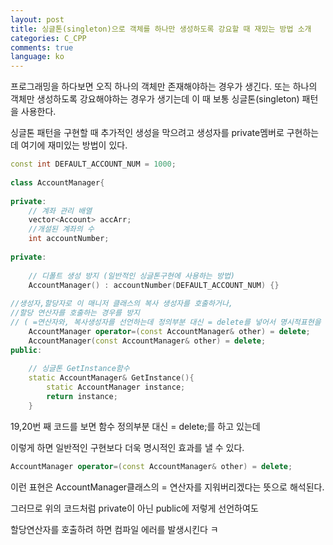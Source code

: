 ```yaml
---
layout: post
title: 싱글톤(singleton)으로 객체를 하나만 생성하도록 강요할 때 재밌는 방법 소개
categories: C_CPP
comments: true
language: ko
---
```


프로그래밍을 하다보면 오직 하나의 객체만 존재해야하는 경우가 생긴다. 
또는 하나의 객체만 생성하도록 강요해야하는 경우가 생기는데 
이 때 보통 싱글톤(singleton) 패턴을 사용한다.
 
싱글톤 패턴을 구현할 때 추가적인 생성을 막으려고 생성자를 private멤버로 구현하는데
여기에 재미있는 방법이 있다.

```cpp
const int DEFAULT_ACCOUNT_NUM = 1000;
 
class AccountManager{
 
private:
    // 계좌 관리 배열
    vector<Account> accArr;
    //개설된 계좌의 수
    int accountNumber;
 
private:
    
    // 디폴트 생성 방지 (일반적인 싱글톤구현에 사용하는 방법)
    AccountManager() : accountNumber(DEFAULT_ACCOUNT_NUM) {}
 
//생성자,할당자로 이 매니저 클래스의 복사 생성자를 호출하거나,
//할당 연산자를 호출하는 경우를 방지
// ( =연산자와, 복사생성자를 선언하는데 정의부분 대신 = delete를 넣어서 명시적표현을 함)
    AccountManager operator=(const AccountManager& other) = delete;
    AccountManager(const AccountManager& other) = delete;
public:
 
    // 싱글톤 GetInstance함수
    static AccountManager& GetInstance(){
        static AccountManager instance;
        return instance;
    }
```

19,20번 째 코드를 보면
함수 정의부분 대신 = delete;를 하고 있는데

이렇게 하면 일반적인 구현보다 더욱 명시적인 효과를 낼 수 있다.
 ```cpp
 AccountManager operator=(const AccountManager& other) = delete;
```
 
이런 표현은 AccountManager클래스의 = 연산자를 지워버리겠다는 뜻으로 해석된다.

그러므로 위의 코드처럼 private이 아닌 public에 저렇게 선언하여도

할당연산자를 호출하려 하면 컴파일 에러를 발생시킨다 ㅋ

